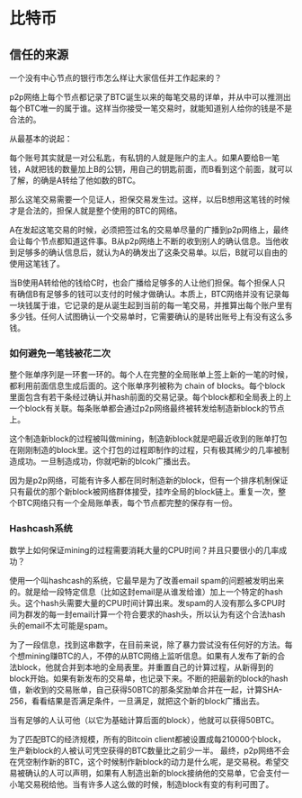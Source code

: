# 比特币

## 信任的来源

一个没有中心节点的银行市怎么样让大家信任并工作起来的？

p2p网络上每个节点都记录了BTC诞生以来的每笔交易的详单，并从中可以推测出每个BTC唯一的属于谁。这样当你接受一笔交易时，就能知道别人给你的钱是不是合法的。

从最基本的说起：

每个账号其实就是一对公私匙，有私钥的人就是账户的主人。如果A要给B一笔钱，A就把钱的数量加上B的公钥，用自己的钥匙前面，而B看到这个前面，就可以了解，的确是A转给了他如数的BTC。

那么这笔交易需要一个见证人，担保交易发生过。这样，以后B想用这笔钱的时候才是合法的，担保人就是整个使用的BTC的网络。

A在发起这笔交易的时候，必须把签过名的交易单尽量的广播到p2p网络上，最终会让每个节点都知道这件事。B从p2p网络上不断的收到别人的确认信息。当他收到足够多的确认信息后，就认为A的确发出了这条交易单。以后，B就可以自由的使用这笔钱了。

当B使用A转给他的钱给C时，也会广播给足够多的人让他们担保。每个担保人只有确信B有足够多的钱可以支付的时候才做确认。本质上，BTC网络并没有记录每一块钱属于谁，它记录的是从诞生起到当前的每一笔交易，并推算出每个账户里有多少钱。任何人试图确认一个交易单时，它需要确认的是转出账号上有没有这么多钱。

### 如何避免一笔钱被花二次

整个账单序列是一环套一环的。每个人在完整的全局账单上签上新的一笔的时候，都利用前面信息生成后面的。这个账单序列被称为 chain of blocks。每个block里面包含有若干条经过确认并hash前面的交易记录。每个block都和全局表上的上一个block有关联。每条账单都会通过p2p网络最终被转发给制造新block的节点上。

这个制造新block的过程被叫做mining，制造新block就是吧最近收到的账单打包在刚刚制造的block里。这个打包的过程即制作的过程，只有极其稀少的几率被制造成功。一旦制造成功，你就吧新的blcok广播出去。

因为是p2p网络，可能有许多人都在同时制造新的block，但有一个排序机制保证只有最优的那个新block被网络群体接受，挂咋全局的block链上。重复一次，整个BTC网络只有一个全局账单表，每个节点都完整的保存有一份。

### Hashcash系统

数学上如何保证mining的过程需要消耗大量的CPU时间？并且只要很小的几率成功？

使用一个叫hashcash的系统，它最早是为了改善email spam的问题被发明出来的。就是给一段特定信息（比如这封email是从谁发给谁）加上一个特定的hash头。这个hash头需要大量的CPU时间计算出来。发spam的人没有那么多CPU时间为群发的每一封email计算一个符合要求的hash头，所以认为有这个合法hash头的email不太可能是spam。

为了一段信息，找到这串数字，在目前来说，除了暴力尝试没有任何好的方法。每个想mining赚BTC的人，不停的从BTC网络上监听信息。如果有人发布了新的合法block，他就合并到本地的全局表里。并重置自己的计算过程，从新得到的block开始。如果有新发布的交易单，也记录下来。不断的把最新的block的hash值，新收到的交易账单，自己获得50BTC的那条奖励单合并在一起，计算SHA-256，看看结果是否满足条件，一旦满足，就把这个新的block广播出去。

当有足够的人认可他（以它为基础计算后面的block），他就可以获得50BTC。

为了匹配BTC的经济规模，所有的Bitcoin client都被设置成每210000个block，生产新block的人被认可凭空获得的BTC数量比之前少一半。
最终，p2p网络不会在凭空制作新的BTC，这个时候制作新block的动力是什么呢，是交易税。希望交易被确认的人可以声明，如果有人制造出新的block接纳他的交易单，它会支付一小笔交易税给他。当有许多人这么做的时候，制造block有变的有利可图了。